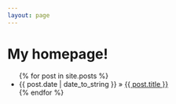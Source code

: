 ```yaml
---
layout: page
---
```


<div class="hero-unit">
<h1>My homepage!</h1>
</div>


<ul class="posts">
  {% for post in site.posts %}
    <li><span>{{ post.date | date_to_string }}</span> 
    &raquo; <a href="{{ BASE_PATH }}{{ post.url }}">{{ post.title }}</a></li>
  {% endfor %}
</ul>



